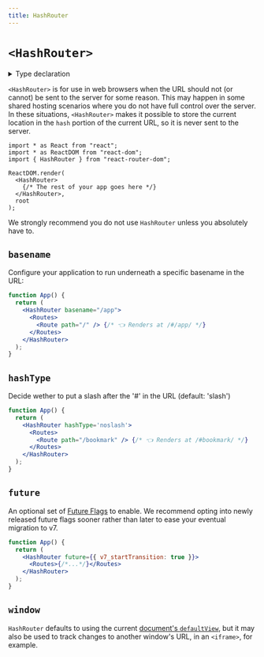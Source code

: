 ```yaml
---
title: HashRouter
---
```


# `<HashRouter>`

<details>
  <summary>Type declaration</summary>

```tsx
declare function HashRouter(
  props: HashRouterProps
): React.ReactElement;

interface HashRouterProps {
  basename?: string;
  hashType?: HashType
  children?: React.ReactNode;
  future?: FutureConfig;
  window?: Window;
}
```

</details>

`<HashRouter>` is for use in web browsers when the URL should not (or cannot) be sent to the server for some reason. This may happen in some shared hosting scenarios where you do not have full control over the server. In these situations, `<HashRouter>` makes it possible to store the current location in the `hash` portion of the current URL, so it is never sent to the server.

```tsx
import * as React from "react";
import * as ReactDOM from "react-dom";
import { HashRouter } from "react-router-dom";

ReactDOM.render(
  <HashRouter>
    {/* The rest of your app goes here */}
  </HashRouter>,
  root
);
```

<docs-warning>We strongly recommend you do not use `HashRouter` unless you absolutely have to.</docs-warning>

## `basename`

Configure your application to run underneath a specific basename in the URL:

```jsx
function App() {
  return (
    <HashRouter basename="/app">
      <Routes>
        <Route path="/" /> {/* 👈 Renders at /#/app/ */}
      </Routes>
    </HashRouter>
  );
}
```

## `hashType`

Decide wether to put a slash after the '#' in the URL (default: 'slash')

```jsx
function App() {
  return (
    <HashRouter hashType='noslash'>
      <Routes>
        <Route path="/bookmark" /> {/* 👈 Renders at /#bookmark/ */}
      </Routes>
    </HashRouter>
  );
}
```

## `future`

An optional set of [Future Flags][api-development-strategy] to enable. We recommend opting into newly released future flags sooner rather than later to ease your eventual migration to v7.

```jsx
function App() {
  return (
    <HashRouter future={{ v7_startTransition: true }}>
      <Routes>{/*...*/}</Routes>
    </HashRouter>
  );
}
```

## `window`

`HashRouter` defaults to using the current [document's `defaultView`][defaultview], but it may also be used to track changes to another window's URL, in an `<iframe>`, for example.

[defaultview]: https://developer.mozilla.org/en-US/docs/Web/API/Document/defaultView
[api-development-strategy]: ../guides/api-development-strategy

